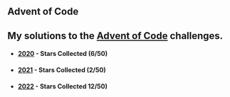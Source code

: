 ## Advent of Code

## My solutions to the [Advent of Code](https://adventofcode.com/) challenges.

* #### [2020](https://adventofcode.com/2020) - Stars Collected (6/50)
* #### [2021](https://adventofcode.com/2021) - Stars Collected (2/50)
* #### [2022](https://adventofcode.com/2022) - Stars Collected 12/50)